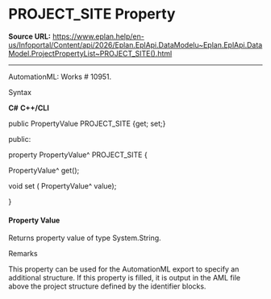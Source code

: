 # PROJECT_SITE Property

**Source URL:** https://www.eplan.help/en-us/Infoportal/Content/api/2026/Eplan.EplApi.DataModelu~Eplan.EplApi.DataModel.ProjectPropertyList~PROJECT_SITE().html

---

AutomationML: Works # 10951.

Syntax

**C#**
**C++/CLI**


public PropertyValue PROJECT_SITE {get; set;}

public:

property PropertyValue^ PROJECT_SITE {

   PropertyValue^ get();

   void set (    PropertyValue^ value);

}


#### Property Value

Returns property value of type System.String.

Remarks

This property can be used for the AutomationML export to specify an additional structure. If this property is filled, it is output in the AML file above the project structure defined by the identifier blocks.
